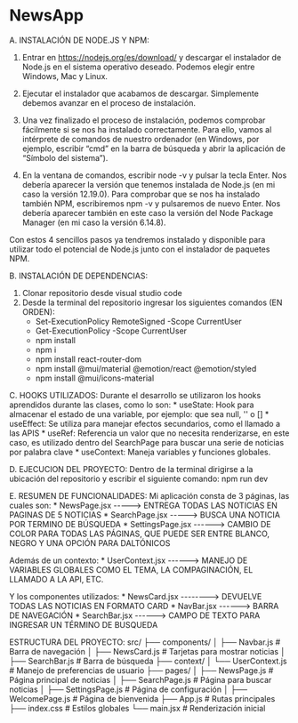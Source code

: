 # NewsApp

A. INSTALACIÓN DE NODE.JS Y NPM:
  1. Entrar en https://nodejs.org/es/download/ y descargar el instalador de Node.js en el sistema operativo deseado. Podemos elegir entre Windows, Mac y Linux.
  
  2. Ejecutar el instalador que acabamos de descargar. Simplemente debemos avanzar en el proceso de instalación.
  
  3. Una vez finalizado el proceso de instalación, podemos comprobar fácilmente si se nos ha instalado correctamente. Para ello, vamos al intérprete de comandos de nuestro ordenador (en Windows, por ejemplo, escribir “cmd” en la barra de búsqueda y abrir la aplicación de “Símbolo del sistema”).
  
  4. En la ventana de comandos, escribir node -v y pulsar la tecla Enter. Nos debería aparecer la versión que tenemos instalada de Node.js (en mi caso la versión 12.19.0). Para comprobar que se nos ha instalado también NPM, escribiremos npm -v y pulsaremos de nuevo Enter. Nos debería aparecer también en este caso la versión del Node Package Manager (en mi caso la versión 6.14.8).


Con estos 4 sencillos pasos ya tendremos instalado y disponible para utilizar todo el potencial de Node.js junto con el instalador de paquetes NPM.



B. INSTALACIÓN DE DEPENDENCIAS:
  1. Clonar repositorio desde visual studio code
  2. Desde la terminal del repositorio ingresar los siguientes comandos (EN ORDEN):
      * Set-ExecutionPolicy RemoteSigned -Scope CurrentUser
      * Get-ExecutionPolicy -Scope CurrentUser
      * npm install
      * npm i
      * npm install react-router-dom
      * npm install @mui/material @emotion/react @emotion/styled
      * npm install @mui/icons-material



C. HOOKS UTILIZADOS:
  Durante el desarrollo se utilizaron los hooks aprendidos durante las clases, como lo son:
    * useState: Hook para almacenar el estado de una variable, por ejemplo: que sea null, '' o []
    * useEffect: Se utiliza para manejar efectos secundarios, como el llamado a las APIS
    * useRef: Referencia un valor que no necesita renderizarse, en este caso, es utilizado dentro del SearchPage para buscar una serie de noticias por palabra clave
    * useContext: Maneja variables y funciones globales.

    

D. EJECUCION DEL PROYECTO:
  Dentro de la terminal dirigirse a la ubicación del repositorio y escribir el siguiente comando: npm run dev

  

E. RESUMEN DE FUNCIONALIDADES:
  Mi aplicación consta de 3 páginas, las cuales son:
    * NewsPage.jsx -----> ENTREGA TODAS LAS NOTICIAS EN PAGINAS DE 5 NOTICIAS
    * SearchPage.jsx -----> BUSCA UNA NOTICIA POR TERMINO DE BÚSQUEDA
    * SettingsPage.jsx ------> CAMBIO DE COLOR PARA TODAS LAS PÁGINAS, QUE PUEDE SER ENTRE BLANCO, NEGRO Y UNA OPCIÓN PARA DALTÓNICOS

  Además de un contexto:
    * UserContext.jsx ------> MANEJO DE VARIABLES GLOBALES COMO EL TEMA, LA COMPAGINACIÓN, EL LLAMADO A LA API, ETC.

  Y los componentes utilizados:
    * NewsCard.jsx --------> DEVUELVE TODAS LAS NOTICIAS EN FORMATO CARD
    * NavBar.jsx ------> BARRA DE NAVEGACIÓN
    * SearchBar.jsx ------> CAMPO DE TEXTO PARA INGRESAR UN TÉRMINO DE BUSQUEDA



ESTRUCTURA DEL PROYECTO:
  src/
  ├── components/
  │   ├── Navbar.js           # Barra de navegación
  │   ├── NewsCard.js         # Tarjetas para mostrar noticias
  │   ├── SearchBar.js        # Barra de búsqueda
  ├── context/
  │   └── UserContext.js      # Manejo de preferencias de usuario
  ├── pages/
  │   ├── NewsPage.js         # Página principal de noticias
  │   ├── SearchPage.js       # Página para buscar noticias
  │   ├── SettingsPage.js     # Página de configuración
  │   ├── WelcomePage.js      # Página de bienvenida 
  ├── App.js                  # Rutas principales
  ├── index.css               # Estilos globales
  └── main.jsx                # Renderización inicial

    
